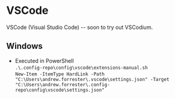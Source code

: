 # VSCode

VSCode (Visual Studio Code) -- soon to try out VSCodium.

## Windows

* Executed in PowerShell  
  `.\.config-repo\config\vscode\extensions-manual.sh`  
  `New-Item -ItemType HardLink -Path "C:\Users\andrew.forrester\.vscode\settings.json" -Target "C:\Users\andrew.forrester\.config-repo\config\vscode\settings.json"`
